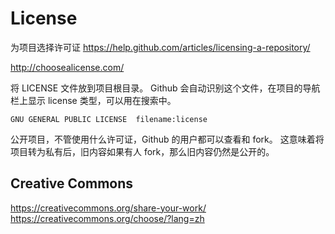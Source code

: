 # License

为项目选择许可证
<https://help.github.com/articles/licensing-a-repository/>

<http://choosealicense.com/>

将 LICENSE 文件放到项目根目录。
Github 会自动识别这个文件，在项目的导航栏上显示 license 类型，可以用在搜索中。

```
GNU GENERAL PUBLIC LICENSE  filename:license
```

公开项目，不管使用什么许可证，Github 的用户都可以查看和 fork。
这意味着将项目转为私有后，旧内容如果有人 fork，那么旧内容仍然是公开的。

## Creative Commons

<https://creativecommons.org/share-your-work/>
<https://creativecommons.org/choose/?lang=zh>
